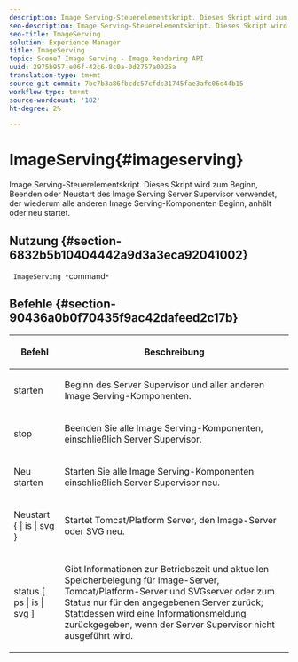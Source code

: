 ```yaml
---
description: Image Serving-Steuerelementskript. Dieses Skript wird zum Beginn, Beenden oder Neustart des Image Serving Server Supervisor verwendet, der wiederum alle anderen Image Serving-Komponenten Beginn, anhält oder neu startet.
seo-description: Image Serving-Steuerelementskript. Dieses Skript wird zum Beginn, Beenden oder Neustart des Image Serving Server Supervisor verwendet, der wiederum alle anderen Image Serving-Komponenten Beginn, anhält oder neu startet.
seo-title: ImageServing
solution: Experience Manager
title: ImageServing
topic: Scene7 Image Serving - Image Rendering API
uuid: 2975b957-e06f-42c6-8c0a-0d2757a0025a
translation-type: tm+mt
source-git-commit: 7bc7b3a86fbcdc57cfdc31745fae3afc06e44b15
workflow-type: tm+mt
source-wordcount: '182'
ht-degree: 2%

---
```



# ImageServing{#imageserving}

Image Serving-Steuerelementskript. Dieses Skript wird zum Beginn, Beenden oder Neustart des Image Serving Server Supervisor verwendet, der wiederum alle anderen Image Serving-Komponenten Beginn, anhält oder neu startet.

## Nutzung {#section-6832b5b10404442a9d3a3eca92041002}

` ImageServing *`command`*`

## Befehle {#section-90436a0b0f70435f9ac42dafeed2c17b}

<table id="table_692C6A043F9747C88929FF20373EC88C"> 
 <thead> 
  <tr> 
   <th colname="col1" class="entry"> <p>Befehl </p> </th> 
   <th colname="col2" class="entry"> <p>Beschreibung </p> </th> 
  </tr> 
 </thead>
 <tbody> 
  <tr> 
   <td colname="col1"> <p> <span class="codeph"> starten </span> </p> </td> 
   <td colname="col2"> <p> Beginn des Server Supervisor und aller anderen Image Serving-Komponenten. </p> </td> 
  </tr> 
  <tr> 
   <td colname="col1"> <p> <span class="codeph"> stop  </span> </p> </td> 
   <td colname="col2"> <p> Beenden Sie alle Image Serving-Komponenten, einschließlich Server Supervisor. </p> </td> 
  </tr> 
  <tr> 
   <td colname="col1"> <p> <span class="codeph"> Neu starten </span> </p> </td> 
   <td colname="col2"> <p>Starten Sie alle Image Serving-Komponenten einschließlich Server Supervisor neu. </p> </td> 
  </tr> 
  <tr> 
   <td colname="col1"> <p> <span class="codeph"> Neustart { | is | svg }  </span> </p> </td> 
   <td colname="col2"> <p> Startet Tomcat/Platform Server, den Image-Server oder SVG neu. </p> </td> 
  </tr> 
  <tr> 
   <td colname="col1"> <p> <span class="codeph"> status [ ps | is | svg ]  </span> </p> </td> 
   <td colname="col2"> <p>Gibt Informationen zur Betriebszeit und aktuellen Speicherbelegung für Image-Server, Tomcat/Platform-Server und SVGserver oder zum Status nur für den angegebenen Server zurück; Stattdessen wird eine Informationsmeldung zurückgegeben, wenn der Server Supervisor nicht ausgeführt wird. </p> </td> 
  </tr> 
 </tbody> 
</table>


